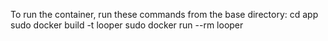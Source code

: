 To run the container, run these commands from the base directory:
cd app
sudo docker build -t looper
sudo docker run --rm looper
